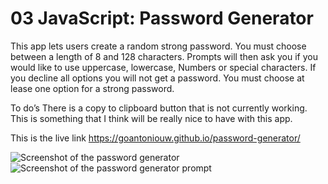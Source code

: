 # 03 JavaScript: Password Generator

This app lets users create a random strong password. You must choose between a length of 8 and 128 characters. Prompts will then ask you if you would like to use uppercase, lowercase,
Numbers or special characters. If you decline all options you will not get a password. You must choose at lease one option for a strong password.

To do’s
There is a copy to clipboard button that is not currently working. This is something that I think will be really nice to have with this app.

This is the live link
https://goantoniouw.github.io/password-generator/

![Screenshot of the password generator](/images/screenshot1)
![Screenshot of the password generator prompt](images/screenshot2)
